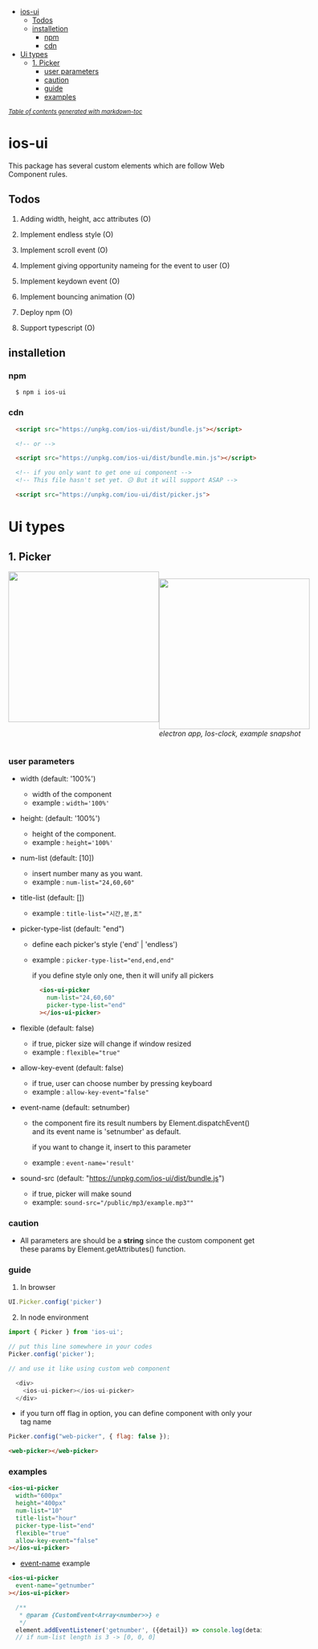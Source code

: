 - [ios-ui](#ios-ui)
  * [Todos](#todos)
  * [installetion](#installetion)
    + [npm](#npm)
    + [cdn](#cdn)
- [Ui types](#ui-types)
  * [1. Picker](#1-picker)
    + [user parameters](#user-parameters)
    + [caution](#caution)
    + [guide](#guide)
    + [examples](#examples)

<small><i><a href='http://ecotrust-canada.github.io/markdown-toc/'>Table of contents generated with markdown-toc</a></i></small>



# ios-ui

This package has several custom elements which are follow Web Component rules.

## Todos

1. Adding width, height, acc attributes (O)

2. Implement endless style (O)

3. Implement scroll event (O)

4. Implement giving opportunity nameing for the event to user (O)

5. Implement keydown event (O)

6. Implement bouncing animation (O)

7. Deploy npm (O)

8. Support typescript (O)


## installetion

### npm

```shell
  $ npm i ios-ui
```

### cdn

```html
  <script src="https://unpkg.com/ios-ui/dist/bundle.js"></script>

  <!-- or -->

  <script src="https://unpkg.com/ios-ui/dist/bundle.min.js"></script>

  <!-- if you only want to get one ui component -->
  <!-- This file hasn't set yet. 😥 But it will support ASAP -->

  <script src="https://unpkg.com/iou-ui/dist/picker.js">
```

# Ui types

## 1. Picker

<div style="display:flex">
 <img src="https://user-images.githubusercontent.com/101318878/207603762-5624e942-f2cc-4e82-bf90-e7dec4cd8d80.png" style="width:300px; display: inline-block">

 <p>
  <img style="width: 300px" src="https://user-images.githubusercontent.com/101318878/207604508-8caed4ec-ac52-4526-9ee6-25015ad527d5.png"><em>electron app, Ios-clock, example snapshot</em>
 </p>
</div>


### user parameters

- width (default: '100%')
  
  * width of the component
  * example : ```width='100%'```

- height: (default: '100%')

  * height of the component. 
  * example : ```height='100%'```

- num-list (default: [10])

  * insert number many as you want.
  * example : ```num-list="24,60,60"```

- title-list (default: [])

  * example : ```title-list="시간,분,초"```

- picker-type-list (default: "end")

  * define each picker's style ('end' | 'endless')
  * example : ```picker-type-list="end,end,end"```

    if you define style only one, then it will unify all pickers
    ```html
      <ios-ui-picker
        num-list="24,60,60"  
        picker-type-list="end"
      ></ios-ui-picker>
    ```

- flexible (default: false)

  * if true, picker size will change if window resized
  * example : ```flexible="true"```

- allow-key-event (default: false)

  * if true, user can choose number by pressing keyboard
  * example : ```allow-key-event="false"```

- event-name (default: setnumber)

  * the component fire its result numbers by Element.dispatchEvent() and its event name is 'setnumber' as default.

    if you want to change it, insert to this parameter

  * example : ```event-name='result'```

- sound-src (default: "https://unpkg.com/ios-ui/dist/bundle.js")

  * if true, picker will make sound
  * example: ```sound-src="/public/mp3/example.mp3""```

### caution

* All parameters are should be a **string** since the custom component get these params by Element.getAttributes() function.


### guide
1. In browser

```js
UI.Picker.config('picker')
```

2. In node environment

```js
import { Picker } from 'ios-ui';

// put this line somewhere in your codes
Picker.config('picker');

// and use it like using custom web component

  <div>
    <ios-ui-picker></ios-ui-picker>
  </div>
```

  * if you turn off flag in option, you can define component with only your tag name

  ```js
  Picker.config("web-picker", { flag: false });
  ```
  
  ```html
  <web-picker></web-picker>
  ```

### examples

```html
<ios-ui-picker
  width="600px"
  height="400px"
  num-list="10"
  title-list="hour"
  picker-type-list="end"
  flexible="true"
  allow-key-event="false"
></ios-ui-picker>
```

* [event-name](#event-name) example

```html
<ios-ui-picker
  event-name="getnumber"
></ios-ui-picker>
```

```js
  /**
   * @param {CustomEvent<Array<number>>} e
   */
  element.addEventListener('getnumber', ({detail}) => console.log(detail));
  // if num-list length is 3 -> [0, 0, 0]
```
